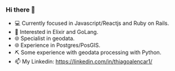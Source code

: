 ### Hi there 👋

- 💻 Currently focused in Javascript/Reactjs and Ruby on Rails.
- 🤔 Interested in Elixir and GoLang.
- 🌐 Specialist in geodata.
- 🌐 Experience in Postgres/PosGIS.
- ⛏️ Some experience with geodata processing with Python.
- 📫 My Linkedin: https://linkedin.com/in/thiagoalencar1/

<!--
**thiagogondim/thiagogondim** is a ✨ _special_ ✨ repository because its `README.md` (this file) appears on your GitHub profile.

Here are some ideas to get you started:

- 🔭 I’m currently working on ...
- 🌱 I’m currently learning ...
- 👯 I’m looking to collaborate on ...
- 🤔 I’m looking for help with ...
- 💬 Ask me about ...
- 📫 How to reach me: ...
- 😄 Pronouns: ...
- ⚡ Fun fact: ...
-->
